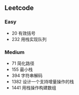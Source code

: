 ## Leetcode

### Easy

- 20 有效括号
- 232 用栈实现队列

### Medium

- 71 简化路径
- 155 最小栈
- 394 字符串解码
- 1382 设计一个支持增量操作的栈
- 1441 用栈操作构建数组
